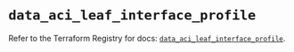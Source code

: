 # `data_aci_leaf_interface_profile`

Refer to the Terraform Registry for docs: [`data_aci_leaf_interface_profile`](https://registry.terraform.io/providers/ciscodevnet/aci/2.17.0/docs/data-sources/leaf_interface_profile).
